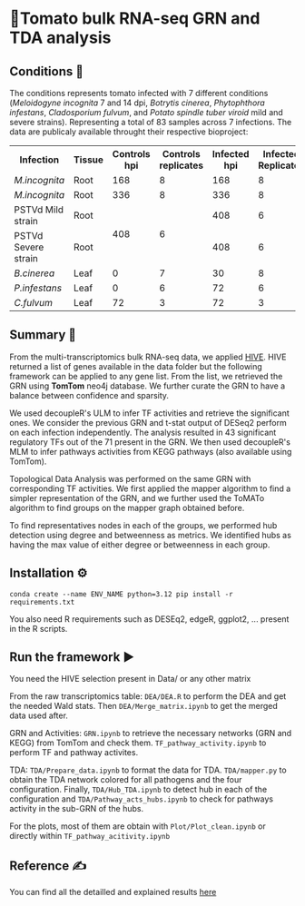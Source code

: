 # 🍅Tomato bulk RNA-seq GRN and TDA analysis

## Conditions :test_tube:
The conditions represents tomato infected with 7 different conditions (*Meloidogyne incognita* 7 and 14 dpi, *Botrytis cinerea*, *Phytophthora infestans*, *Cladosporium fulvum*, and *Potato spindle tuber viroid* mild and severe strains). Representing a total of 83 samples across 7 infections.
The data are publicaly available throught their respective bioproject:
<table>
    <tr>
        <th>Infection</th>
        <th>Tissue</th>
        <th>Controls hpi</th>
        <th>Controls replicates</th>
        <th>Infected hpi</th>
        <th>Infected Replicates</th>
        <th>BioProject</th>
        <th>Reference DOI</th>
    </tr>
    <tr>
        <td><i>M.incognita</i></td>
        <td>Root</td>
        <td>168</td>
        <td>8</td>
        <td>168</td>
        <td>8</td>
        <td>PRJNA734743</td>
        <td><a href="https://doi.org/10.3389/fpls.2022.817185">DOI</a></td>
    </tr>
    <tr>
        <td><i>M.incognita</i></td>
        <td>Root</td>
        <td>336</td>
        <td>8</td>
        <td>336</td>
        <td>8</td>
        <td>PRJNA734743</td>
        <td><a href="https://doi.org/10.3389/fpls.2022.817185">DOI</a></td>
    </tr>
    <tr>
        <td>PSTVd Mild strain</td>
        <td>Root</td>
        <td rowspan="2">408</td>
        <td rowspan="2">6</td>
        <td>408</td>
        <td>6</td>
        <td>PRJNA515609</td>
        <td><a href="https://doi.org/10.3390/v11110992">DOI</a></td>
    </tr>
    <tr>
        <td>PSTVd Severe strain</td>
        <td>Root</td>
        <td>408</td>
        <td>6</td>
        <td>PRJNA515609</td>
        <td><a href="https://doi.org/10.3390/v11110992">DOI</a></td>
    </tr>
    <tr>
        <td><i>B.cinerea</i></td>
        <td>Leaf</td>
        <td>0</td>
        <td>7</td>
        <td>30</td>
        <td>8</td>
        <td>PRJNA662936</td>
        <td><a href="https://doi.org/10.1093/plphys/kiab354">DOI</a></td>
    </tr>
    <tr>
        <td><i>P.infestans</i></td>
        <td>Leaf</td>
        <td>0</td>
        <td>6</td>
        <td>72</td>
        <td>6</td>
        <td>PRJNA505207</td>
        <td><a href="https://doi.org/10.1073/pnas.1814380116">DOI</a></td>
    </tr>
    <tr>
        <td><i>C.fulvum</i></td>
        <td>Leaf</td>
        <td>72</td>
        <td>3</td>
        <td>72</td>
        <td>3</td>
        <td>PRJNA781749</td>
        <td><a href="https://doi.org/10.3389/fgene.2023.1158631">DOI</a></td>
    </tr>
</table>

## Summary :compass:
From the multi-transcriptomics bulk RNA-seq data, we applied [HIVE](https://doi.org/10.1101/2024.03.04.583290). HIVE returned a list of genes available in the data folder but the following framework can be applied to any gene list.
From the list, we retrieved the GRN using **TomTom** neo4j database. We further curate the GRN to have a balance between confidence and sparsity.

We used decoupleR's ULM to infer TF activities and retrieve the significant ones. We consider the previous GRN and t-stat output of DESeq2 perform on each infection independently.
The analysis resulted in 43 significant regulatory TFs out of the 71 present in the GRN. We then used decoupleR's MLM to infer pathways activities from KEGG pathways (also available using TomTom).

Topological Data Analysis was performed on the same GRN with corresponding TF activities. We first applied the mapper algorithm to find a simpler representation of the GRN, and we further used the ToMATo algorithm to find groups on the mapper graph obtained before.

To find representatives nodes in each of the groups, we performed hub detection using degree and betweenness as metrics. We identified hubs as having the max value of either degree or betweenness in each group.

## Installation ⚙️
`conda create --name ENV_NAME python=3.12
pip install -r requirements.txt`

You also need R requirements such as DESEq2, edgeR, ggplot2, ... present in the R scripts.


## Run the framework :arrow_forward: 
You need the HIVE selection present in Data/ or any other matrix

From the raw transcriptomics table:
`DEA/DEA.R` to perform the DEA and get the needed Wald stats. Then `DEA/Merge_matrix.ipynb` to get the merged data used after.

GRN and Activities:
`GRN.ipynb` to retrieve the necessary networks (GRN and KEGG) from TomTom and check them.
`TF_pathway_activity.ipynb` to perform TF and pathway activites.

TDA: 
`TDA/Prepare_data.ipynb` to format the data for TDA.
`TDA/mapper.py` to obtain the TDA network colored for all pathogens and the four configuration.
Finally, `TDA/Hub_TDA.ipynb` to detect hub in each of the configuration and `TDA/Pathway_acts_hubs.ipynb` to check for pathways activity in the sub-GRN of the hubs. 

For the plots, most of them are obtain with `Plot/Plot_clean.ipynb` or directly within `TF_pathway_acitivity.ipynb`

## Reference :writing_hand: 
You can find all the detailled and explained results [here](https://doi.org/10.1101/2025.04.09.647963)

